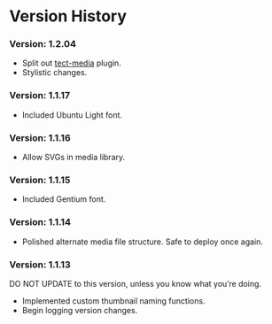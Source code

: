 Version History
=========================
### Version: 1.2.04
* Split out [tect-media](https://github.com/Arty2/wp-tect-media) plugin.
* Stylistic changes.

### Version: 1.1.17
* Included Ubuntu Light font.

### Version: 1.1.16
* Allow SVGs in media library.

### Version: 1.1.15
* Included Gentium font.

### Version: 1.1.14
* Polished alternate media file structure. Safe to deploy once again.

### Version: 1.1.13
DO NOT UPDATE to this version, unless you know what you’re doing.

* Implemented custom thumbnail naming functions.
* Begin logging version changes.
